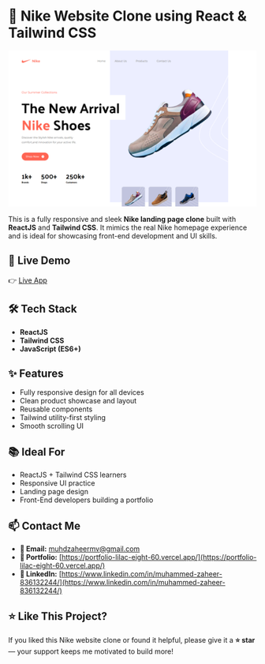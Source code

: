 # 👟 Nike Website Clone using React & Tailwind CSS

![Homepage](./src/assets/images/nike.png)

This is a fully responsive and sleek **Nike landing page clone** built with **ReactJS** and **Tailwind CSS**. It mimics the real Nike homepage experience and is ideal for showcasing front-end development and UI skills.

## 🚀 Live Demo

👉 [Live App](https://muhdzaheermv.github.io/nike-website/)

## 🛠️ Tech Stack

- **ReactJS**
- **Tailwind CSS**
- **JavaScript (ES6+)**

## ✨ Features

- Fully responsive design for all devices
- Clean product showcase and layout
- Reusable components
- Tailwind utility-first styling
- Smooth scrolling UI



## 📚 Ideal For

- ReactJS + Tailwind CSS learners
- Responsive UI practice
- Landing page design
- Front-End developers building a portfolio

## 📫 Contact Me

- **📧 Email:** muhdzaheermv@gmail.com  
- **🔗 Portfolio:** [https://portfolio-lilac-eight-60.vercel.app/](https://portfolio-lilac-eight-60.vercel.app/)  
- **💼 LinkedIn:** [https://www.linkedin.com/in/muhammed-zaheer-836132244/](https://www.linkedin.com/in/muhammed-zaheer-836132244/)

## ⭐ Like This Project?

If you liked this Nike website clone or found it helpful, please give it a **⭐ star** — your support keeps me motivated to build more!

